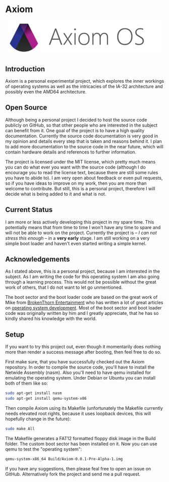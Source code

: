 # Axiom

![Axiom OS Logo](https://github.com/lecode-official/axiom-os/blob/master/Documentation/Images/Banner.png "Axiom OS Logo")

## Introduction

Axiom is a personal experimental project, which explores the inner workings of operating systems as well as the intricacies of the IA-32 architecture
and possibly even the AMD64 architecture.

## Open Source

Although being a personal project I decided to host the source code publicly on GitHub, so that other people who are interested in the subject can
benefit from it. One goal of the project is to have a high quality documentation. Currently the source code documentation is very good in my opinion
and details every step that is taken and reasons behind it. I plan to add more documentation to the source code in the near future, which will
contain hardware details and references to further information.

The project is licensed under the MIT license, which pretty much means you can do what ever you want with the source code (although I do encourage
you to read the license text, because there are still some rules you have to abide to). I am very open about feedback or even pull requests, so if
you have ideas to improve on my work, then you are more than welcome to contribute. But still, this is a personal project, therefore I will decide
what is being added to it and what is not.

## Current Status

I am more or less actively developing this project in my spare time. This potentially means that from time to time I won't have any time to spare
and will not be able to work on the project. Currently the project is &ndash; *I can not stress this enough* &ndash; in a **very early** stage. I am
still working on a very simple boot loader and haven't even started writing a simple kernel.

## Acknowledgements

As I stated above, this is a personal project, because I am interested in the subject. As I am writing the code for this operating system I am also
going through a learning process. This would not be possible without the great work of others, that I do not want to let go unmentioned.

The boot sector and the boot loader code are based on the great work of Mike from [BrokenThorn Entertainment](http://www.brokenthorn.com/) who has
written a lot of great articles on [operating system development](http://www.brokenthorn.com/Resources/OSDevIndex.html). Most of the boot sector
and boot loader code was originally written by him and I greatly appreciate, that he has so kindly shared his knowledge with the world.

## Setup

If you want to try this project out, even though it momentarily does nothing more than render a success message after booting, then feel free to do so.

First make sure, that you have successfully checked out the Axiom repository. In order to compile the source code, you'll have to install the
Netwide Assembly (nasm). Also you'll need to have qemu installed for emulating the operating system. Under Debian or Ubuntu you can install both of
them like so:

```bash
sudo apt-get install nasm
sudo apt-get install qemu-system-x86
```

Then compile Axiom using its Makefile (unfortunately the Makefile currently needs elevated root rights, because it uses loopback devices, this will
hopefully change in the future):

```bash
sudo make All
```

The Makefile generates a FAT12 formatted floppy disk image in the Build folder. The custom boot sector has been installed on it. Now you can use
qemu to test the "operating system":

```bash
qemu-system-x86_64 Build/Axiom-0.0.1-Pre-Alpha-1.img
```

If you have any suggestions, then please feal free to open an issue on GitHub. Alternatively fork the project and send me a pull request.